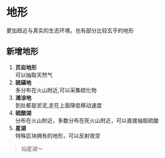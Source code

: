 # 地形
更加趋近与真实的生态环境，也有部分比较玄乎的地形
## 新增地形
1. **页岩地形**  
可以抽取天然气
2. **硫磺地**  
多分布在火山附近,可以采集硫化物
3. **滩涂地**  
到处都是淤泥,走在上面降低移动速度
4. **硫酸湖**  
分布在火山附近，多数分布在死火山附近，可以直接抽取硫酸
1. **星湖**   
特殊区块拥有的地形，可以反射夜空
> 灿星湖～